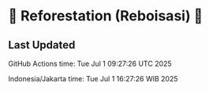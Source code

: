 
# 🌳 Reforestation (Reboisasi) 🌲

## Last Updated

GitHub Actions time: Tue Jul  1 09:27:26 UTC 2025

Indonesia/Jakarta time: Tue Jul  1 16:27:26 WIB 2025
